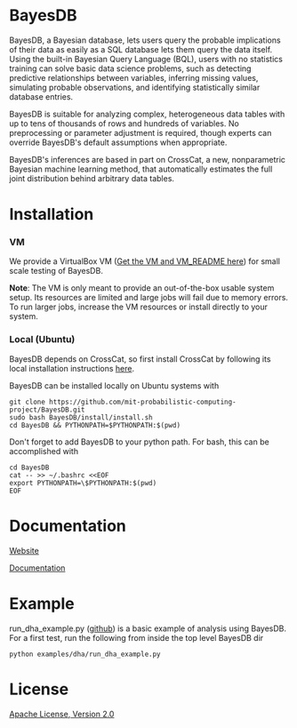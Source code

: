 BayesDB
==============

BayesDB, a Bayesian database, lets users query the probable implications of their data as easily as a SQL database lets them query the data itself. Using the built-in Bayesian Query Language (BQL), users with no statistics training can solve basic data science problems, such as detecting predictive relationships between variables, inferring missing values, simulating probable observations, and identifying statistically similar database entries.

BayesDB is suitable for analyzing complex, heterogeneous data tables with up to tens of thousands of rows and hundreds of variables. No preprocessing or parameter adjustment is required, though experts can override BayesDB's default assumptions when appropriate.

BayesDB's inferences are based in part on CrossCat, a new, nonparametric Bayesian machine learning method, that automatically estimates the full joint distribution behind arbitrary data tables.

# Installation

### VM

We provide a VirtualBox VM ([Get the VM and VM_README here](http://probcomp.csail.mit.edu/bayesdb/#Download)) for small scale testing of BayesDB.

**Note**: The VM is only meant to provide an out-of-the-box usable system setup.  Its resources are limited and large jobs will fail due to memory errors.  To run larger jobs, increase the VM resources or install directly to your system.

### Local (Ubuntu)
BayesDB depends on CrossCat, so first install CrossCat by following its local installation instructions [here](https://github.com/mit-probabilistic-computing-project/crosscat/blob/master/README.md).

BayesDB can be installed locally on Ubuntu systems with

    git clone https://github.com/mit-probabilistic-computing-project/BayesDB.git
    sudo bash BayesDB/install/install.sh
    cd BayesDB && PYTHONPATH=$PYTHONPATH:$(pwd)

Don't forget to add BayesDB to your python path.  For bash, this can be accomplished with

    cd BayesDB
    cat -- >> ~/.bashrc <<EOF
    export PYTHONPATH=\$PYTHONPATH:$(pwd)
    EOF

# Documentation

[Website](http://probcomp.csail.mit.edu/bayesdb)

[Documentation](http://probcomp.csail.mit.edu/bayesdb/docs)

# Example

run\_dha\_example.py ([github](https://github.com/mit-probabilistic-computing-project/BayesDB/blob/master/examples/dha/run_dha_example.py)) is a basic example of analysis using BayesDB.  For a first test, run the following from inside the top level BayesDB dir

    python examples/dha/run_dha_example.py

# License

[Apache License, Version 2.0](https://github.com/mit-probabilistic-computing-project/bayesdb/blob/master/LICENSE)






